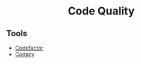 <div align="center">
	<h1>Code Quality</h1>
</div>

## Tools

- [Codefactor](https://www.codefactor.io/dashboard)
- [Codacy](https://www.codacy.com/)